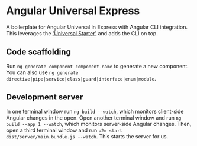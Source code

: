 # Angular Universal Express

A boilerplate for Angular Universal in Express with Angular CLI integration. This leverages the ['Universal Starter'](https://github.com/angular/universal-starter) and adds the CLI on top. 

## Code scaffolding

Run `ng generate component component-name` to generate a new component. You can also use `ng generate directive|pipe|service|class|guard|interface|enum|module`.

## Development server

In one terminal window run `ng build --watch`, which monitors client-side Angular changes in the open. Open another terminal window and run `ng build --app 1 --watch`, which monitors server-side Angular changes. Then, open a third terminal window and run `p2m start dist/server/main.bundle.js --watch`. This starts the server for us. 
